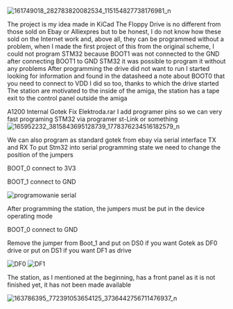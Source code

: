 
![161749018_282783820082534_115154827738176981_n](https://user-images.githubusercontent.com/62314932/112739017-1365c080-8f60-11eb-9d14-461a78fd183e.jpg)


The project is my idea made in KiCad The Floppy Drive is no different from those sold on Ebay or Alliexpres but to be honest, I do not know how these sold on the Internet work and, above all, they can be programmed without a problem, when I made the first project of this from the original scheme, I could not program STM32 because BOOT1 was not connected to the GND after connecting BOOT1 to GND STM32 it was possible to program it without any problems
After programming the drive did not want to run I started looking for information and found in the datasheed a note about BOOT0 that you need to connect to VDD I did so too, thanks to which the drive started
The station are motivated to the inside of the amiga, the station has a tape exit to the control panel outside the amiga

A1200 Internal Gotek Fix Elektroda.rar I add programer pins so we can very fast programing STM32 via programer st-Link or something
![165952232_3815843695128739_1778376234516182579_n](https://user-images.githubusercontent.com/62314932/112739025-27a9bd80-8f60-11eb-9521-6677727ebc1c.jpg)

We can also program as standard gotek from ebay via serial interface TX and RX
To put Stm32 into serial programming state we need to change the position of the jumpers 

BOOT_0 connect to 3V3

BOOT_1 connect to GND

![programowanie serial](https://user-images.githubusercontent.com/62314932/112739226-5a58b380-8f6a-11eb-8c31-2625225f94e0.jpg)

After programming the station, the jumpers must be put in the device operating mode 

BOOT_0 connect to GND

Remove the jumper from Boot_1 and put on DS0 if you want Gotek as DF0 drive or put on DS1 if you want DF1 as drive 

![DF0](https://user-images.githubusercontent.com/62314932/112739669-0bad1880-8f6e-11eb-8172-d3f564cc29a0.jpg)
![DF1](https://user-images.githubusercontent.com/62314932/112739754-c6d5b180-8f6e-11eb-9dba-cb3c79aa87db.jpg)

The station, as I mentioned at the beginning, has a front panel as it is not finished yet, it has not been made available 

![163786395_772391053654125_3736442756711476937_n](https://user-images.githubusercontent.com/62314932/112739800-4794ad80-8f6f-11eb-9271-635a2e9271af.jpg)




